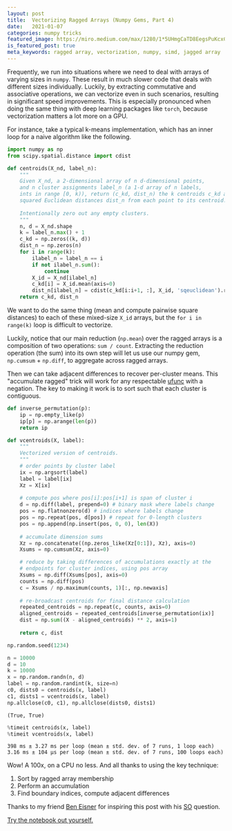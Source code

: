 ```yaml
---
layout: post
title:  Vectorizing Ragged Arrays (Numpy Gems, Part 4)
date:   2021-01-07
categories: numpy tricks
featured_image: https://miro.medium.com/max/1280/1*5UHmgCaTD8EegsPuKcxC1Q.png
is_featured_post: true
meta_keywords: ragged array, vectorization, numpy, simd, jagged array
---
```

Frequently, we run into situations where we need to deal with arrays of varying sizes in `numpy`. These result in much slower code that deals with different sizes individually. Luckily, by extracting commutative and associative operations, we can vectorize even in such scenarios, resulting in significant speed improvements. This is especially pronounced when doing the same thing with deep learning packages like `torch`, because vectorization matters a lot more on a GPU.

For instance, take a typical k-means implementation, which has an inner loop for a naive algorithm like the following.

```python
import numpy as np
from scipy.spatial.distance import cdist

def centroids(X_nd, label_n):
    """
    Given X_nd, a 2-dimensional array of n d-dimensional points,
    and n cluster assignments label_n (a 1-d array of n labels,
    ints in range [0, k)), return (c_kd, dist_n) the k centroids c_kd and the
    squared Euclidean distances dist_n from each point to its centroid.
    
    Intentionally zero out any empty clusters.
    """
    n, d = X_nd.shape
    k = label_n.max() + 1
    c_kd = np.zeros((k, d))
    dist_n = np.zeros(n)
    for i in range(k):
        ilabel_n = label_n == i
        if not ilabel_n.sum():
            continue
        X_id = X_nd[ilabel_n]
        c_kd[i] = X_id.mean(axis=0)
        dist_n[ilabel_n] = cdist(c_kd[i:i+1, :], X_id, 'sqeuclidean').ravel()
    return c_kd, dist_n    
```

We want to do the same thing (mean and compute pairwise square distances) to each of these mixed-size `X_id` arrays, but the `for i in range(k)` loop is difficult to vectorize.

Luckily, notice that our main reduction (`np.mean`) over the ragged arrays is a composition of two operations: `sum / count`. Extracting the reduction operation (the sum) into its own step will let us use our numpy gem, `np.cumsum` + `np.diff`, to aggregate across ragged arrays.

Then we can take adjacent differences to recover per-cluster means. This "accumulate ragged" trick will work for any respectable [ufunc](https://numpy.org/doc/stable/reference/ufuncs.html) with a negation. The key to making it work is to sort such that each cluster is contiguous.

```python
def inverse_permutation(p):
    ip = np.empty_like(p)
    ip[p] = np.arange(len(p))
    return ip

def vcentroids(X, label):
    """
    Vectorized version of centroids.
    """        
    # order points by cluster label
    ix = np.argsort(label)
    label = label[ix]
    Xz = X[ix]
    
    # compute pos where pos[i]:pos[i+1] is span of cluster i
    d = np.diff(label, prepend=0) # binary mask where labels change
    pos = np.flatnonzero(d) # indices where labels change
    pos = np.repeat(pos, d[pos]) # repeat for 0-length clusters
    pos = np.append(np.insert(pos, 0, 0), len(X))
    
    # accumulate dimension sums
    Xz = np.concatenate((np.zeros_like(Xz[0:1]), Xz), axis=0)
    Xsums = np.cumsum(Xz, axis=0)

    # reduce by taking differences of accumulations exactly at the
    # endpoints for cluster indices, using pos array
    Xsums = np.diff(Xsums[pos], axis=0)
    counts = np.diff(pos)
    c = Xsums / np.maximum(counts, 1)[:, np.newaxis]
    
    # re-broadcast centroids for final distance calculation
    repeated_centroids = np.repeat(c, counts, axis=0)
    aligned_centroids = repeated_centroids[inverse_permutation(ix)]
    dist = np.sum((X - aligned_centroids) ** 2, axis=1)
    
    return c, dist
```

```python
np.random.seed(1234)

n = 10000
d = 10
k = 10000
x = np.random.randn(n, d)
label = np.random.randint(k, size=n)
c0, dists0 = centroids(x, label)
c1, dists1 = vcentroids(x, label)
np.allclose(c0, c1), np.allclose(dists0, dists1)
```

    (True, True)

```python
%timeit centroids(x, label)
%timeit vcentroids(x, label)
```

    398 ms ± 3.27 ms per loop (mean ± std. dev. of 7 runs, 1 loop each)
    3.16 ms ± 104 µs per loop (mean ± std. dev. of 7 runs, 100 loops each)

Wow! A 100x, on a CPU no less. And all thanks to using the key technique:

1. Sort by ragged array membership
1. Perform an accumulation
1. Find boundary indices, compute adjacent differences

Thanks to my friend [Ben Eisner](https://scholar.google.com/citations?user=RWe-v0UAAAAJ&hl=en) for inspiring this post with his [SO](https://stackoverflow.com/questions/65623906/pytorch-how-to-vectorize-indexing-and-computation-when-indexed-tensors-are-diff) question.


[Try the notebook out yourself.](/assets/2021-01-07-vectorizing-ragged-arrays.ipynb)

